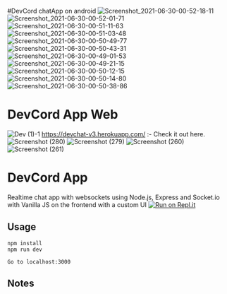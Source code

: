 #DevCord chatApp on android
![Screenshot_2021-06-30-00-52-18-11](https://user-images.githubusercontent.com/75971776/123855636-c1a54b80-d93d-11eb-8b6b-2f6c3bd66cbc.jpg)
![Screenshot_2021-06-30-00-52-01-71](https://user-images.githubusercontent.com/75971776/123855643-c407a580-d93d-11eb-9ca4-44e70f54b727.jpg)
![Screenshot_2021-06-30-00-51-11-63](https://user-images.githubusercontent.com/75971776/123855646-c4a03c00-d93d-11eb-8ca4-42e05cee83ff.jpg)
![Screenshot_2021-06-30-00-51-03-48](https://user-images.githubusercontent.com/75971776/123855650-c5d16900-d93d-11eb-99b9-bea403db9f0c.jpg)
![Screenshot_2021-06-30-00-50-49-77](https://user-images.githubusercontent.com/75971776/123855652-c669ff80-d93d-11eb-92d6-a1f5348fcbd9.jpg)
![Screenshot_2021-06-30-00-50-43-31](https://user-images.githubusercontent.com/75971776/123855658-c7029600-d93d-11eb-8428-acbe2c269290.jpg)
![Screenshot_2021-06-30-00-49-01-53](https://user-images.githubusercontent.com/75971776/123855665-c79b2c80-d93d-11eb-8b1a-f6c928c4684d.jpg)
![Screenshot_2021-06-30-00-49-21-15](https://user-images.githubusercontent.com/75971776/123855670-c8cc5980-d93d-11eb-99a6-1186eee7bb9e.jpg)
![Screenshot_2021-06-30-00-50-12-15](https://user-images.githubusercontent.com/75971776/123855674-c9fd8680-d93d-11eb-9e2c-742243f1c4aa.jpg)
![Screenshot_2021-06-30-00-50-14-80](https://user-images.githubusercontent.com/75971776/123855679-ca961d00-d93d-11eb-8e13-9f1b362874de.jpg)
![Screenshot_2021-06-30-00-50-38-86](https://user-images.githubusercontent.com/75971776/123855681-cbc74a00-d93d-11eb-8deb-acf72b35a6a8.jpg)
# DevCord App Web
![Dev (1)-1](https://user-images.githubusercontent.com/75971776/123841458-34f29180-d92d-11eb-87ae-c8f1741d3e2a.png)
https://devchat-v3.herokuapp.com/ :- Check it out here.
![Screenshot (280)](https://user-images.githubusercontent.com/75971776/123841617-64090300-d92d-11eb-9523-4328395ecbfa.png)
![Screenshot (279)](https://user-images.githubusercontent.com/75971776/123841703-81d66800-d92d-11eb-841a-6b359d3d32eb.png)
![Screenshot (260)](https://user-images.githubusercontent.com/75971776/123841769-987cbf00-d92d-11eb-9edf-b154e9665e23.png)
![Screenshot (261)](https://user-images.githubusercontent.com/75971776/123841774-9a468280-d92d-11eb-8f2c-9763861fb847.png)


# DevCord App
Realtime chat app with websockets using Node.js, Express and Socket.io with Vanilla JS on the frontend with a custom UI
[![Run on Repl.it](https://repl.it/badge/github/bradtraversy/chatcord)](https://repl.it/github/bradtraversy/chatcord)
## Usage
```
npm install
npm run dev

Go to localhost:3000
```

## Notes

